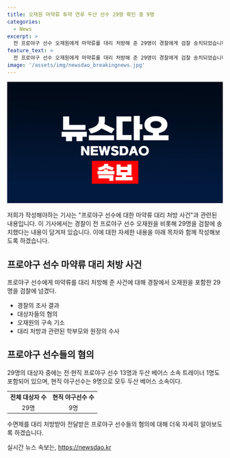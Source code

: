```yaml
---
title: 오재원 마약류 투약 연루 두산 선수 29명 확인 중 9명
categories:
  - News
excerpt: >
  전 프로야구 선수 오재원에게 마약류를 대리 처방해 준 29명이 경찰에게 검찰 송치되었습니다. 이들은 향정신성의약품이나 전신마취제를 오 씨를 통해 전달하거나 공급한 혐의를 받고 있습니다. 이 중에는 전·현직 프로야구 선수 13명과 두산 베어스 소속 트레이너 1명도 포함되어 있습니다. 또한, 오 씨가 운영하던 야구 학원 수강생 학부모나 병원 원장 등도 수사를 받게 됐습니다. 오 씨는 지난 4월 17일 마약류 상습 투약과 수수 혐의로 구속 기소됐습니다. (150자)
feature_text: >
  전 프로야구 선수 오재원에게 마약류를 대리 처방해 준 29명이 경찰에게 검찰 송치되었습니다. 이들은 향정신성의약품이나 전신마취제를 오 씨를 통해 전달하거나 공급한 혐의를 받고 있습니다. 이 중에는 전·현직 프로야구 선수 13명과 두산 베어스 소속 트레이너 1명도 포함되어 있습니다. 또한, 오 씨가 운영하던 야구 학원 수강생 학부모나 병원 원장 등도 수사를 받게 됐습니다. 오 씨는 지난 4월 17일 마약류 상습 투약과 수수 혐의로 구속 기소됐습니다. (150자)
image: '/assets/img/newsdao_breakingnews.jpg'
---
```


<p><img src="/assets/img/newsdao_breakingnews.jpg" alt="cryptoinkorea 속보" /></p>

<p>저희가 작성해야하는 기사는 "프로야구 선수에 대한 마약류 대리 처방 사건"과 관련된 내용입니다. 이 기사에서는 경찰이 전 프로야구 선수 오재원을 비롯해 29명을 검찰에 송치했다는 내용이 담겨져 있습니다. 이에 대한 자세한 내용을 아래 목차와 함께 작성해보도록 하겠습니다.</p>

<h2 data-ke-size="size26">프로야구 선수 마약류 대리 처방 사건</h2>

<p>프로야구 선수에게 마약류를 대리 처방해 준 사건에 대해 경찰에서 오재원을 포함한 29명을 검찰에 넘겼다.</p>

<ul>
  <li>경찰의 조사 결과</li>
  <li>대상자들의 혐의</li>
  <li>오재원의 구속 기소</li>
  <li>대리 처방과 관련된 학부모와 원장의 수사</li>
</ul>

<h2 data-ke-size="size26">프로야구 선수들의 혐의</h2>

<p>29명의 대상자 중에는 전·현직 프로야구 선수 13명과 두산 베어스 소속 트레이너 1명도 포함되어 있으며, 현직 야구선수는 9명으로 모두 두산 베어스 소속이다.</p>

<table>
  <tr>
    <td style="text-align: center; height: 17px;"><b>전체 대상자 수</b></td>
    <td style="text-align: center; height: 17px;"><b>현직 야구선수 수</b></td>
  </tr>
  <tr>
    <td style="text-align: center; height: 17px;">29명</td>
    <td style="text-align: center; height: 17px;">9명</td>
  </tr>
</table>

<p>수면제를 대리 처방받아 전달받은 프로야구 선수들의 혐의에 대해 더욱 자세히 알아보도록 하겠습니다.</p>
실시간 뉴스 속보는, <a href="https://newsdao.kr" rel="dofollow">https://newsdao.kr</a>


